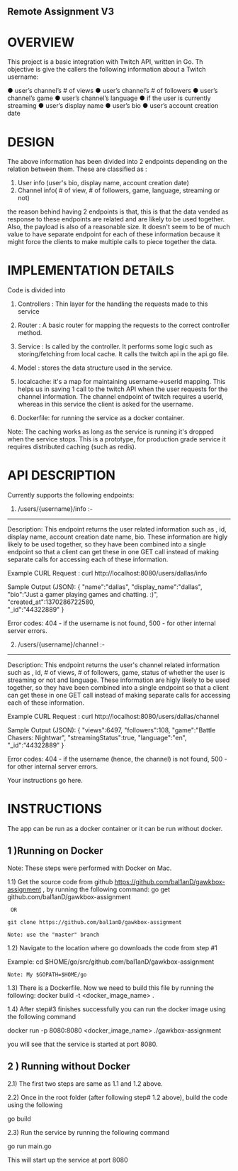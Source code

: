 ## Remote Assignment V3

OVERVIEW
========================================================================================================

This project is a basic integration with Twitch API, written in Go. Th objective is give the callers the
following information about a Twitch username:

● user’s channel’s # of views
● user’s channel’s # of followers
● user’s channel’s game
● user’s channel’s language
● if the user is currently streaming
● user’s display name
● user’s bio
● user’s account creation date



DESIGN
========================================================================================================

The above information has been divided into 2 endpoints depending on the relation between them. These are
classified as : 
1) User info (user's bio, display name, account creation date)
2) Channel info( # of view, # of followers, game, language, streaming or not)

the reason behind having 2 endpoints is that, this is that the data vended as response to these endpoints
are related and are likely to be used together. Also, the payload is also of a reasonable size.
It doesn't seem to be of much value to have separate endpoint for each of these information because it 
might force the clients to make multiple calls to piece together the data.

IMPLEMENTATION DETAILS
=========================================================================================================

Code is divided into 
1) Controllers : Thin layer for the handling the requests made to this service
2) Router : A basic router for mapping the requests to the correct controller method.
3) Service : Is called by the controller. It performs some logic such as storing/fetching from local cache.
             It calls the twitch api in the api.go file.

4) Model : stores the data structure used in the service.
         
5) localcache: it's a map for maintaining username->userId mapping. This helps us in saving 1 call to the
               twitch API when the user requests for the channel information. The channel endpoint of
               twitch requires a userId, whereas in this service the client is asked for the username.
6) Dockerfile: for running the service as a docker container.

Note: The caching works as long as the service is running it's dropped when the service stops.
      This is a prototype, for production grade service it requires distributed caching (such as redis).    
               
API DESCRIPTION
========================================================================================================================
Currently supports the following endpoints:

1)  /users/{username}/info :-
----------------------------

Description: This endpoint returns the user related information such as , id, display name, account creation date
             name, bio. These information are higly likely to be used together, so they have been combined into a
             single endpoint so that a client can get these in one GET call instead of making separate calls for
             accessing each of these information.

Example CURL Request : curl http://localhost:8080/users/dallas/info

Sample Output (JSON): {
                            "name":"dallas", 
                            "display_name":"dallas", 
                            "bio":"Just a gamer playing games and chatting. :)", 
                            "created_at":1370286722580,  
                            "_id":"44322889"
                      }

Error codes:  404 - if the username is not found,
              500 - for other internal server errors.



2)  /users/{username}/channel :-
----------------------------

Description: This endpoint returns the user's channel related information such as , id, # of views, # of followers,
             game, status of whether the user is streaming or not and language. These information are higly likely
             to be used together, so they have been combined into a single endpoint so that a client can get these
             in one GET call instead of making separate calls for accessing each of these information.

Example CURL Request : curl http://localhost:8080/users/dallas/channel

Sample Output (JSON): {
                        "views":6497,
                        "followers":108,
                        "game":"Battle Chasers: Nightwar", 
                        "streamingStatus":true,
                        "language":"en",  
                        "_id":"44322889"
                       }

Error codes:  404 - if the username (hence, the channel) is not found,
              500 - for other internal server errors.

Your instructions go here.

INSTRUCTIONS
========================================================================================================================

The app can be run as a docker container or it can be run without docker.

1 )Running on Docker
-----------------

Note: These steps were performed with Docker on Mac.

1.1) Get the source code from github https://github.com/bal1anD/gawkbox-assignment , by running the following
command:
    go get github.com/bal1anD/gawkbox-assignment
    
     OR
     
    git clone https://github.com/bal1anD/gawkbox-assignment
     
    Note: use the "master" branch 

1.2) Navigate to the location where go downloads the code from step #1

Example: 
    cd $HOME/go/src/github.com/bal1anD/gawkbox-assignment
    
    Note: My $GOPATH=$HOME/go

1.3) There is a Dockerfile. Now we need to build this file by running the following:
    docker build -t <docker_image_name> .
    
1.4) After step#3 finishes successfully you can run the docker image using the following command

  docker run -p 8080:8080 <docker_image_name> ./gawkbox-assignment
    
you will see that the service is started at port 8080. 


2 ) Running without Docker
----------------------

2.1) The first two steps are same as 1.1 and 1.2 above.

2.2) Once in the root folder (after following step# 1.2 above), build the code using the following
   
   go build

2.3) Run the service by running the following command

   go run main.go
   
    
This will start up the service at port 8080






